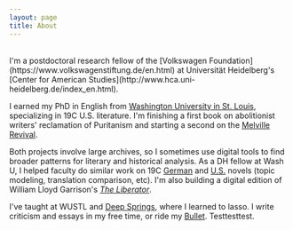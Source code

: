 ```yaml
---
layout: page
title: About
---
```

<br>
I'm a postdoctoral research fellow of the [Volkswagen
Foundation](https://www.volkswagenstiftung.de/en.html) at
Universität Heidelberg's [Center for American
Studies](http://www.hca.uni-heidelberg.de/index_en.html).

I earned my PhD in English from
[Washington University in St. Louis](https://twitter.com/wustl), specializing in 19C U.S.
literature. I'm finishing a first book on abolitionist writers'
reclamation of Puritanism and starting a second on the [Melville
Revival](https://www.thenation.com/article/week-nation-history-how-we-helped-start-melville-revival-1920s/).

Both projects involve large archives, so I sometimes use digital tools
to find broader patterns for literary and historical analysis. As a DH fellow at
Wash U, I helped faculty do similar work on 19C
[German](https://hdw.artsci.wustl.edu/projects/articles/34) and
[U.S.](https://hdw.artsci.wustl.edu/projects/articles/37)
novels (topic modeling, translation comparison, etc). I'm also building a digital edition of William Lloyd Garrison's
[*The
Liberator*](https://en.wikipedia.org/wiki/The_Liberator_(anti-slavery_newspaper)).

I've taught at WUSTL and [Deep
Springs](http://www.newyorker.com/magazine/2006/09/04/the-searchers-2),
where I learned to lasso. I write criticism and essays in my free time, or ride my
[Bullet](https://en.wikipedia.org/wiki/Royal_Enfield_Bullet). Testtesttest.
